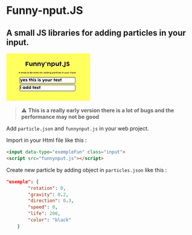 # Funny-nput.JS
## A small JS libraries for adding particles in your input.

![imagename](https://github.com/lnbodle/Funny-nput.JS/blob/main/assets/img/demo.gif)

> :warning: **This is a really early version there is a lot of bugs and the performance may not be good**

Add `particle.json` and `funnynput.js` in your web project.

Import in your Html file like this : 
```Html
<input data-type="exempleFun" class="input">
<script src="funnynput.js"></script>
```

Create new particle by adding object in `particles.json` like this : 
```Json
"exemple": {
        "rotation": 0,
        "gravity": 0.2,
        "direction": 0.3,
        "speed": 0,
        "life": 200,
        "color": "black"
    }
```

